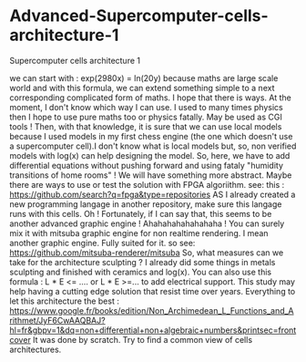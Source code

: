 # Advanced-Supercomputer-cells-architecture-1
Supercomputer cells architecture 1

we can start with : exp(2980x) = ln(20y) because maths are large scale world and with this formula, we can extend something simple to a next corresponding complicated form of maths. I hope that there is ways. At the moment, I don't know which way I can use. I used to many times physics then I hope to use pure maths too or physics fatally. May be used as CGI tools ! Then, with that knowledge, it is sure that we can use local models because I used models in my first chess engine (the one which doesn't use a supercomputer cell).I don't know what is local models but, so, non verified models with log(x) can help designing the model. So, here, we have to add differential equations without pushing forward and using fataly "humidity transitions of home rooms" ! We will have something more abstract. 
Maybe there are ways to use or test the solution with FPGA algoriithm. see: this : https://github.com/search?q=fpga&type=repositories
AS I already created a new programming langage in another repository, make sure this langage runs with this cells. Oh ! Fortunately, if I can say that, this seems to be another advanced graphic engine ! Ahahahahahahahaha ! You can surely mix it with mitsuba graphic engine for non realtime rendering. I mean another graphic engine. Fully suited for it.
so see: https://github.com/mitsuba-renderer/mitsuba
So, what measures can we take for the architecture sculpting ? I already did some things in metals sculpting and finished with ceramics and log(x). You can also use this formula : L * E <= .... or L * E >=... to add electrical support.
This study may help having a cutting edge solution that resist time over years. Everything to let this architecture the best :
https://www.google.fr/books/edition/Non_Archimedean_L_Functions_and_Arithmet/JyF6CwAAQBAJ?hl=fr&gbpv=1&dq=non+differential+non+algebraic+numbers&printsec=frontcover
It was done by scratch. Try to find a common view of cells architectures.

